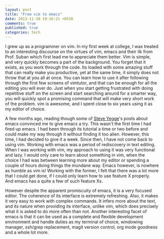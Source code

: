 ```yaml
---
layout: post
title: "From vim to emacs"
date: 2013-11-30 19:16:21 +0530
comments: true
published: true
categories: tech
---
```


I grew up as a programmer on vim. In my first week at college, I was
treated to an interesting discourse on the virtues of vim, emacs and
their ilk from Prof. Suban which first lead me to appreciate them
better. Vim is simple, and very quickly becomes a part of the
background. You forget that it exists, as you work through the code. Its
loaded with some amazing stuff that can really make you productive, yet
at the same time, it simply does not throw that at you all at once. You
can learn how to use it after following through the first few screens of
vimtutor, and that can be enough for all the editing you will ever
do. Just when you start getting frustrated with doing repetitive stuff
on the screen and start searching around for a smarter way, you will
quickly spot a promising command that will make very short work of the
problem. vim is awesome, and I spent close to six years using it as my
editor of choice.

A few months ago, reading though some of
[Steve Yegge](http://steve-yegge.blogspot.in/)'s posts about emacs
convinced me to give emacs a try. This wasn't the first time I had fired
up emacs. I had been through its tutorial a time or two before and could
make my way through it without finding it too alien. However, this time,
I had decided to give it a week. Since then, I have not come back to
using vim. Working with emacs was a period of rediscovery in text
editing. When I was working with vim, my approach to using it was very
functional and lazy. I would only care to learn about something in vim,
when the choice I had was between learning more about my editor or
spending a couple of hours doing things the mundane way. Emacs however,
is nowhere as humble as vim is! Working with the former, I felt that
there was a lot more that I could get done, if I could only learn how to
use feature X properly. And emacs has a quite a few of such feature Xs.

However despite the apparent promiscuity of emacs, it is a very focused
editor. The coherence of its interface is extremely refreshing. Also, it
makes it very easy to work with complex commands. It infers more about
the text, and its nature when providing its interface, unlike vim, which
does precisely what it is asked to do more often than not. Another
interesting facet of emacs is that it can be used as a complete and
flexible development environment and handle duties as my terminal of
choice, windowing manager, ssh/grep replacement, magit version control,
org mode goodness and a whole lot more.
